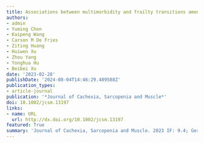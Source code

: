 ```yaml
---
title: Associations between multimorbidity and frailty transitions among older Americans
authors:
- admin
- Yuming Chen
- Kaipeng Wang
- Carson M De Fries
- Ziting Huang
- Huiwen Xu
- Zhou Yang
- Yonghua Hu
- Beibei Xu
date: '2023-02-28'
publishDate: '2024-08-04T14:46:29.489588Z'
publication_types:
- article-journal
publication: '*Journal of Cachexia, Sarcopenia and Muscle*'
doi: 10.1002/jcsm.13197
links:
- name: URL
  url: http://dx.doi.org/10.1002/jcsm.13197
featured: True
summary: 'Journal of Cachexia, Sarcopenia and Muscle. 2023 IF: 9.4; Geriatrics & Gerontology: Ranked 4/74.'
---
```

